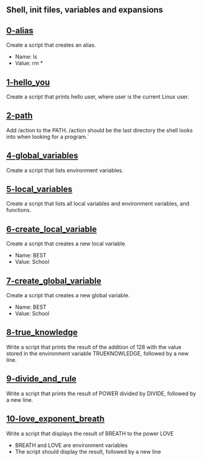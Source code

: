 ## Shell, init files, variables and expansions
 

## [0-alias](102-acrostic)
Create a script that creates an alias.

* Name: ls
* Value: rm *

## [1-hello_you](1-hello_you)
Create a script that prints hello user, where user is the current Linux user.

## [2-path](2-path)
Add /action to the PATH. /action should be the last directory the shell looks into when looking for a program.`

## [4-global_variables](4-global_variables)
Create a script that lists environment variables.

## [5-local_variables](5-local_variables)
Create a script that lists all local variables and environment variables, and functions.

## [6-create_local_variable](6-create_local_variable)
Create a script that creates a new local variable.

* Name: BEST
* Value: School

## [7-create_global_variable](7-create_global_variable)
Create a script that creates a new global  variable.

* Name: BEST
* Value: School

## [8-true_knowledge](8-true_knowledge)
Write a script that prints the result of the addition of 128 with the value stored in the environment variable TRUEKNOWLEDGE, followed by a new line.

## [9-divide_and_rule](9-divide_and_rule)
Write a script that prints the result of POWER divided by DIVIDE, followed by a new line.

## [10-love_exponent_breath](10-love_exponent_breath)
Write a script that displays the result of BREATH to the power LOVE

* BREATH and LOVE are environment variables
* The script should display the result, followed by a new line


